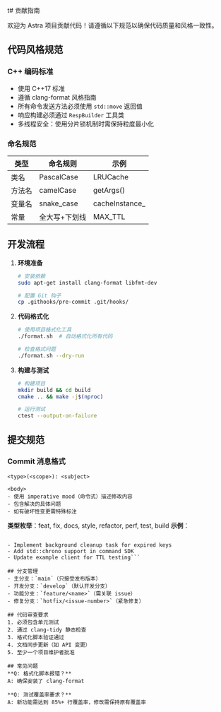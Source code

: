 t# 贡献指南

欢迎为 Astra 项目贡献代码！请遵循以下规范以确保代码质量和风格一致性。

## 代码风格规范
### C++ 编码标准
- 使用 C++17 标准
- 遵循 clang-format 风格指南
- 所有命令发送方法必须使用 `std::move` 返回值
- 响应构建必须通过 `RespBuilder` 工具类
- 多线程安全：使用分片锁机制时需保持粒度最小化

### 命名规范
| 类型 | 命名规则 | 示例 |
|-------|---------|-------|
| 类名 | PascalCase | LRUCache |
| 方法名 | camelCase | getArgs() |
| 变量名 | snake_case | cacheInstance_ |
| 常量 | 全大写+下划线 | MAX_TTL |

## 开发流程
1. **环境准备**
   ```bash
   # 安装依赖
   sudo apt-get install clang-format libfmt-dev
   
   # 配置 Git 钩子
   cp .githooks/pre-commit .git/hooks/
   ```

2. **代码格式化**
   ```bash
   # 使用项目格式化工具
   ./format.sh  # 自动格式化所有代码
   
   # 检查格式问题
   ./format.sh --dry-run
   ```

3. **构建与测试**
   ```bash
   # 构建项目
   mkdir build && cd build
   cmake .. && make -j$(nproc)
   
   # 运行测试
   ctest --output-on-failure
   ```

## 提交规范
### Commit 消息格式
```
<type>(<scope>): <subject>

<body>
- 使用 imperative mood（命令式）描述修改内容
- 包含解决的具体问题
- 如有破坏性变更需特殊标注
```

**类型枚举**：feat, fix, docs, style, refactor, perf, test, build
**示例**：
```feat(cache): add TTL expiration support

- Implement background cleanup task for expired keys
- Add std::chrono support in command SDK
- Update example client for TTL testing```

## 分支管理
- 主分支：`main`（只接受发布版本）
- 开发分支：`develop`（默认开发分支）
- 功能分支：`feature/<name>`（需关联 issue）
- 修复分支：`hotfix/<issue-number>`（紧急修复）

## 代码审查要求
1. 必须包含单元测试
2. 通过 clang-tidy 静态检查
3. 格式化脚本验证通过
4. 文档同步更新（如 API 变更）
5. 至少一个项目维护者批准

## 常见问题
**Q: 格式化脚本报错？**
A: 确保安装了 clang-format

**Q: 测试覆盖率要求？**
A: 新功能需达到 85%+ 行覆盖率，修改需保持原有覆盖率


